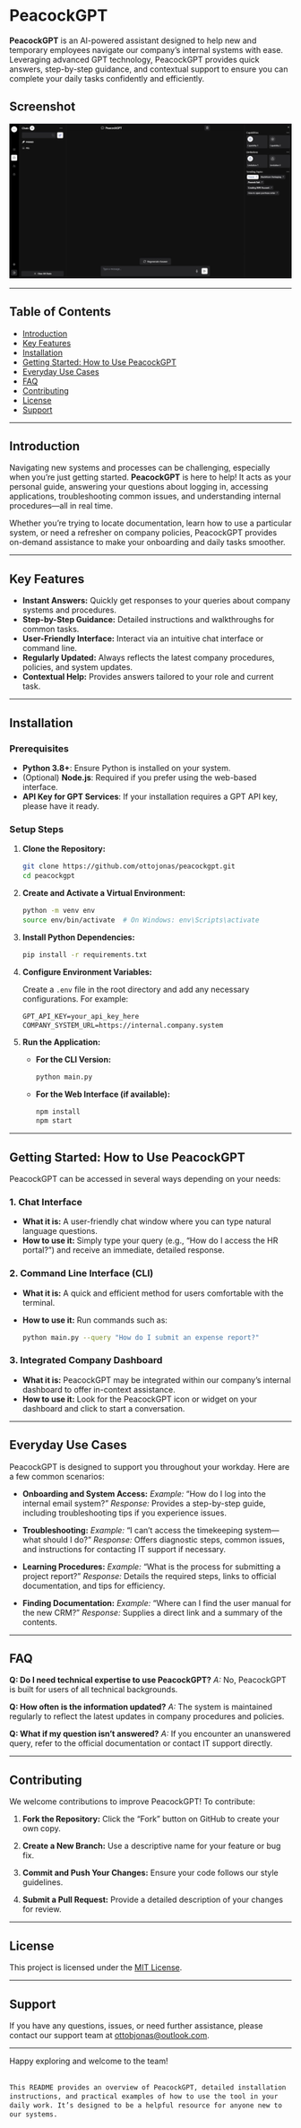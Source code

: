 # PeacockGPT

**PeacockGPT** is an AI-powered assistant designed to help new and temporary employees navigate our company’s internal systems with ease. Leveraging advanced GPT technology, PeacockGPT provides quick answers, step-by-step guidance, and contextual support to ensure you can complete your daily tasks confidently and efficiently.

## Screenshot

![peacock_thumbnail](assets/peacock_thumbnail.jpg)

---

## Table of Contents

- [Introduction](#introduction)
- [Key Features](#key-features)
- [Installation](#installation)
- [Getting Started: How to Use PeacockGPT](#getting-started-how-to-use-peacockgpt)
- [Everyday Use Cases](#everyday-use-cases)
- [FAQ](#faq)
- [Contributing](#contributing)
- [License](#license)
- [Support](#support)

---

## Introduction

Navigating new systems and processes can be challenging, especially when you’re just getting started. **PeacockGPT** is here to help! It acts as your personal guide, answering your questions about logging in, accessing applications, troubleshooting common issues, and understanding internal procedures—all in real time.

Whether you’re trying to locate documentation, learn how to use a particular system, or need a refresher on company policies, PeacockGPT provides on-demand assistance to make your onboarding and daily tasks smoother.

---

## Key Features

- **Instant Answers:** Quickly get responses to your queries about company systems and procedures.
- **Step-by-Step Guidance:** Detailed instructions and walkthroughs for common tasks.
- **User-Friendly Interface:** Interact via an intuitive chat interface or command line.
- **Regularly Updated:** Always reflects the latest company procedures, policies, and system updates.
- **Contextual Help:** Provides answers tailored to your role and current task.

---

## Installation

### Prerequisites

- **Python 3.8+**: Ensure Python is installed on your system.
- (Optional) **Node.js**: Required if you prefer using the web-based interface.
- **API Key for GPT Services**: If your installation requires a GPT API key, please have it ready.

### Setup Steps

1. **Clone the Repository:**

   ```bash
   git clone https://github.com/ottojonas/peacockgpt.git
   cd peacockgpt
   ```

2. **Create and Activate a Virtual Environment:**

   ```bash
   python -m venv env
   source env/bin/activate  # On Windows: env\Scripts\activate
   ```

3. **Install Python Dependencies:**

   ```bash
   pip install -r requirements.txt
   ```

4. **Configure Environment Variables:**

   Create a `.env` file in the root directory and add any necessary configurations. For example:

   ```env
   GPT_API_KEY=your_api_key_here
   COMPANY_SYSTEM_URL=https://internal.company.system
   ```

5. **Run the Application:**

   - **For the CLI Version:**

     ```bash
     python main.py
     ```

   - **For the Web Interface (if available):**

     ```bash
     npm install
     npm start
     ```

---

## Getting Started: How to Use PeacockGPT

PeacockGPT can be accessed in several ways depending on your needs:

### 1. Chat Interface

- **What it is:** A user-friendly chat window where you can type natural language questions.
- **How to use it:** Simply type your query (e.g., “How do I access the HR portal?”) and receive an immediate, detailed response.

### 2. Command Line Interface (CLI)

- **What it is:** A quick and efficient method for users comfortable with the terminal.
- **How to use it:** Run commands such as:

  ```bash
  python main.py --query "How do I submit an expense report?"
  ```

### 3. Integrated Company Dashboard

- **What it is:** PeacockGPT may be integrated within our company’s internal dashboard to offer in-context assistance.
- **How to use it:** Look for the PeacockGPT icon or widget on your dashboard and click to start a conversation.

---

## Everyday Use Cases

PeacockGPT is designed to support you throughout your workday. Here are a few common scenarios:

- **Onboarding and System Access:**
  _Example:_ “How do I log into the internal email system?”
  _Response:_ Provides a step-by-step guide, including troubleshooting tips if you experience issues.

- **Troubleshooting:**
  _Example:_ “I can’t access the timekeeping system—what should I do?”
  _Response:_ Offers diagnostic steps, common issues, and instructions for contacting IT support if necessary.

- **Learning Procedures:**
  _Example:_ “What is the process for submitting a project report?”
  _Response:_ Details the required steps, links to official documentation, and tips for efficiency.

- **Finding Documentation:**
  _Example:_ “Where can I find the user manual for the new CRM?”
  _Response:_ Supplies a direct link and a summary of the contents.

---

## FAQ

**Q: Do I need technical expertise to use PeacockGPT?**
_A:_ No, PeacockGPT is built for users of all technical backgrounds.

**Q: How often is the information updated?**
_A:_ The system is maintained regularly to reflect the latest updates in company procedures and policies.

**Q: What if my question isn’t answered?**
_A:_ If you encounter an unanswered query, refer to the official documentation or contact IT support directly.

---

## Contributing

We welcome contributions to improve PeacockGPT! To contribute:

1. **Fork the Repository:**
   Click the “Fork” button on GitHub to create your own copy.

2. **Create a New Branch:**
   Use a descriptive name for your feature or bug fix.

3. **Commit and Push Your Changes:**
   Ensure your code follows our style guidelines.

4. **Submit a Pull Request:**
   Provide a detailed description of your changes for review.

---

## License

This project is licensed under the [MIT License](LICENSE).

---

## Support

If you have any questions, issues, or need further assistance, please contact our support team at [ottobjonas@outlook.com](mailto:ottobjonas@outlook.com).

---

Happy exploring and welcome to the team!

```

This README provides an overview of PeacockGPT, detailed installation instructions, and practical examples of how to use the tool in your daily work. It’s designed to be a helpful resource for anyone new to our systems.
```
